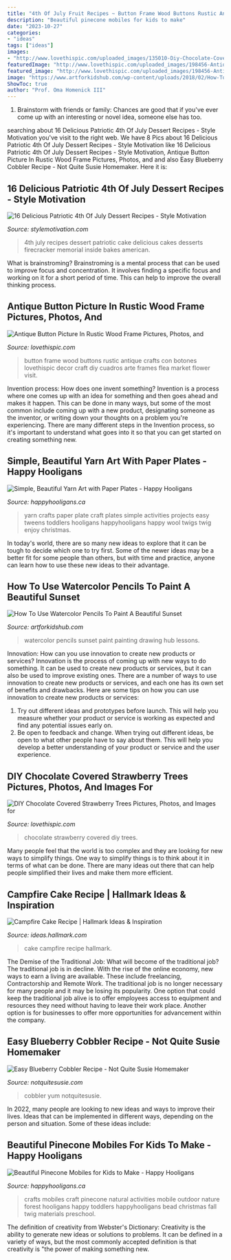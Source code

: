 ```yaml
---
title: "4th Of July Fruit Recipes ~ Button Frame Wood Buttons Rustic Antique Crafts Con Botones Lovethispic Decor Craft Diy Cuadros Arte Frames Flea Market Flower Visit"
description: "Beautiful pinecone mobiles for kids to make"
date: "2023-10-27"
categories:
- "ideas"
tags: ["ideas"]
images:
- "http://www.lovethispic.com/uploaded_images/135010-Diy-Chocolate-Covered-Strawberry-Trees.jpg?1"
featuredImage: "http://www.lovethispic.com/uploaded_images/198456-Antique-Button-Picture-In-Rustic-Wood-Frame.jpg"
featured_image: "http://www.lovethispic.com/uploaded_images/198456-Antique-Button-Picture-In-Rustic-Wood-Frame.jpg"
image: "https://www.artforkidshub.com/wp-content/uploads/2018/02/How-To-Use-Watercolor-Pencils-To-Paint-A-Sunset-feature.jpg"
ShowToc: true
author: "Prof. Oma Homenick III"
---
```



1. Brainstorm with friends or family: Chances are good that if you've ever come up with an interesting or novel idea, someone else has too.

	

		
searching about 16 Delicious Patriotic 4th Of July Dessert Recipes - Style Motivation you've visit to the right web. We have 8 Pics about 16 Delicious Patriotic 4th Of July Dessert Recipes - Style Motivation like 16 Delicious Patriotic 4th Of July Dessert Recipes - Style Motivation, Antique Button Picture In Rustic Wood Frame Pictures, Photos, and and also Easy Blueberry Cobbler Recipe - Not Quite Susie Homemaker. Here it is:
		
    
## 16 Delicious Patriotic 4th Of July Dessert Recipes - Style Motivation

<img loading=lazy src="http://www.stylemotivation.com/wp-content/uploads/2016/06/4th-1.png" onerror="this.onerror=null;this.src='https://tse1.mm.bing.net/th?id=OIP.6hTUufpR1lJRS1_fuOb11gHaLH&amp;pid=15.1';" alt="16 Delicious Patriotic 4th Of July Dessert Recipes - Style Motivation">

_Source: stylemotivation.com_

>4th july recipes dessert patriotic cake delicious cakes desserts firecracker memorial inside bakes american. 

	

What is brainstroming?
Brainstroming is a mental process that can be used to improve focus and concentration. It involves finding a specific focus and working on it for a short period of time. This can help to improve the overall thinking process.

    
## Antique Button Picture In Rustic Wood Frame Pictures, Photos, And

<img loading=lazy src="http://www.lovethispic.com/uploaded_images/198456-Antique-Button-Picture-In-Rustic-Wood-Frame.jpg" onerror="this.onerror=null;this.src='https://tse2.mm.bing.net/th?id=OIP.4-2akWbR31o1i2qZNMLcbQHaJ4&amp;pid=15.1';" alt="Antique Button Picture In Rustic Wood Frame Pictures, Photos, and">

_Source: lovethispic.com_

>button frame wood buttons rustic antique crafts con botones lovethispic decor craft diy cuadros arte frames flea market flower visit. 

	

Invention process: How does one invent something?
Invention is a process where one comes up with an idea for something and then goes ahead and makes it happen. This can be done in many ways, but some of the most common include coming up with a new product, designating someone as the inventor, or writing down your thoughts on a problem you're experiencing. There are many different steps in the Invention process, so it's important to understand what goes into it so that you can get started on creating something new.

    
## Simple, Beautiful Yarn Art With Paper Plates - Happy Hooligans

<img loading=lazy src="https://happyhooligans.ca/wp-content/uploads/2015/10/Paper-Plate-Yarn-Art-Happy-Hooligans-.jpg" onerror="this.onerror=null;this.src='https://tse3.mm.bing.net/th?id=OIP.EEoQCtcLq4XeXOihs9j1sgAAAA&amp;pid=15.1';" alt="Simple, Beautiful Yarn Art with Paper Plates - Happy Hooligans">

_Source: happyhooligans.ca_

>yarn crafts paper plate craft plates simple activities projects easy tweens toddlers hooligans happyhooligans happy wool twigs twig enjoy christmas. 

	

In today's world, there are so many new ideas to explore that it can be tough to decide which one to try first. Some of the newer ideas may be a better fit for some people than others, but with time and practice, anyone can learn how to use these new ideas to their advantage.

    
## How To Use Watercolor Pencils To Paint A Beautiful Sunset

<img loading=lazy src="https://www.artforkidshub.com/wp-content/uploads/2018/02/How-To-Use-Watercolor-Pencils-To-Paint-A-Sunset-feature.jpg" onerror="this.onerror=null;this.src='https://tse1.mm.bing.net/th?id=OIP.pIgHdCPiePyr5g6dq3qYZAHaEK&amp;pid=15.1';" alt="How To Use Watercolor Pencils To Paint A Beautiful Sunset">

_Source: artforkidshub.com_

>watercolor pencils sunset paint painting drawing hub lessons. 

	

Innovation: How can you use innovation to create new products or services?
Innovation is the process of coming up with new ways to do something. It can be used to create new products or services, but it can also be used to improve existing ones. There are a number of ways to use innovation to create new products or services, and each one has its own set of benefits and drawbacks. Here are some tips on how you can use innovation to create new products or services: 
1. Try out different ideas and prototypes before launch. This will help you measure whether your product or service is working as expected and find any potential issues early on. 
2. Be open to feedback and change. When trying out different ideas, be open to what other people have to say about them. This will help you develop a better understanding of your product or service and the user experience. 

    
## DIY Chocolate Covered Strawberry Trees Pictures, Photos, And Images For

<img loading=lazy src="http://www.lovethispic.com/uploaded_images/135010-Diy-Chocolate-Covered-Strawberry-Trees.jpg?1" onerror="this.onerror=null;this.src='https://tse1.mm.bing.net/th?id=OIP.sLMdEXXuscKsL-V6vLj5LAHaPS&amp;pid=15.1';" alt="DIY Chocolate Covered Strawberry Trees Pictures, Photos, and Images for">

_Source: lovethispic.com_

>chocolate strawberry covered diy trees. 

	

Many people feel that the world is too complex and they are looking for new ways to simplify things. One way to simplify things is to think about it in terms of what can be done. There are many ideas out there that can help people simplified their lives and make them more efficient.

    
## Campfire Cake Recipe | Hallmark Ideas &amp; Inspiration

<img loading=lazy src="https://ideas.hallmark.com/wp-content/uploads/2016/09/CampfireCake600x600.jpg" onerror="this.onerror=null;this.src='https://tse4.mm.bing.net/th?id=OIP.8ehZCUc1ZrEO-NeHZj_6AQHaHa&amp;pid=15.1';" alt="Campfire Cake Recipe | Hallmark Ideas &amp; Inspiration">

_Source: ideas.hallmark.com_

>cake campfire recipe hallmark. 

	

The Demise of the Traditional Job: What will become of the traditional job?
The traditional job is in decline. With the rise of the online economy, new ways to earn a living are available. These include freelancing, Contractorship and Remote Work. The traditional job is no longer necessary for many people and it may be losing its popularity. One option that could keep the traditional job alive is to offer employees access to equipment and resources they need without having to leave their work place. Another option is for businesses to offer more opportunities for advancement within the company.

    
## Easy Blueberry Cobbler Recipe - Not Quite Susie Homemaker

<img loading=lazy src="https://www.notquitesusie.com/wp-content/uploads/2016/06/Easy-Blueberry-Cobbler-Recipe-1.jpg" onerror="this.onerror=null;this.src='https://tse4.mm.bing.net/th?id=OIP.FXk35BEvQJmF6Lca5owuZwHaLG&amp;pid=15.1';" alt="Easy Blueberry Cobbler Recipe - Not Quite Susie Homemaker">

_Source: notquitesusie.com_

>cobbler yum notquitesusie. 

	

In 2022, many people are looking to new ideas and ways to improve their lives. Ideas that can be implemented in different ways, depending on the person and situation. Some of these ideas include: 

    
## Beautiful Pinecone Mobiles For Kids To Make - Happy Hooligans

<img loading=lazy src="http://happyhooligans.ca/wp-content/uploads/2016/10/Bead-and-Pinecone-Mobile-craft-for-kids-.jpg" onerror="this.onerror=null;this.src='https://tse3.mm.bing.net/th?id=OIP.-nPdziqk7PZb-Lg2WJN4OgAAAA&amp;pid=15.1';" alt="Beautiful Pinecone Mobiles for Kids to Make - Happy Hooligans">

_Source: happyhooligans.ca_

>crafts mobiles craft pinecone natural activities mobile outdoor nature forest hooligans happy toddlers happyhooligans bead christmas fall twig materials preschool. 

	

The definition of creativity from Webster's Dictionary:
Creativity is the ability to generate new ideas or solutions to problems. It can be defined in a variety of ways, but the most commonly accepted definition is that creativity is "the power of making something new.

